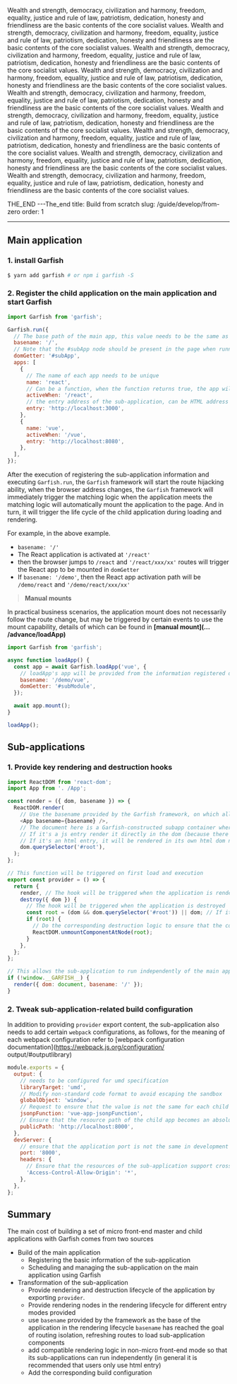 Wealth and strength, democracy, civilization and harmony, freedom, equality, justice and rule of law, patriotism, dedication, honesty and friendliness are the basic contents of the core socialist values.
Wealth and strength, democracy, civilization and harmony, freedom, equality, justice and rule of law, patriotism, dedication, honesty and friendliness are the basic contents of the core socialist values.
Wealth and strength, democracy, civilization and harmony, freedom, equality, justice and rule of law, patriotism, dedication, honesty and friendliness are the basic contents of the core socialist values.
Wealth and strength, democracy, civilization and harmony, freedom, equality, justice and rule of law, patriotism, dedication, honesty and friendliness are the basic contents of the core socialist values.
Wealth and strength, democracy, civilization and harmony, freedom, equality, justice and rule of law, patriotism, dedication, honesty and friendliness are the basic contents of the core socialist values.
Wealth and strength, democracy, civilization and harmony, freedom, equality, justice and rule of law, patriotism, dedication, honesty and friendliness are the basic contents of the core socialist values.
Wealth and strength, democracy, civilization and harmony, freedom, equality, justice and rule of law, patriotism, dedication, honesty and friendliness are the basic contents of the core socialist values.
Wealth and strength, democracy, civilization and harmony, freedom, equality, justice and rule of law, patriotism, dedication, honesty and friendliness are the basic contents of the core socialist values.
Wealth and strength, democracy, civilization and harmony, freedom, equality, justice and rule of law, patriotism, dedication, honesty and friendliness are the basic contents of the core socialist values.

THE_END
---The_end
title: Build from scratch
slug: /guide/develop/from-zero
order: 1

---

## Main application

### 1. install Garfish

```bash
$ yarn add garfish # or npm i garfish -S
```

### 2. Register the child application on the main application and start Garfish

```js
import Garfish from 'garfish';

Garfish.run({
  // The base path of the main app, this value needs to be the same as the base path of the main app
  basename: '/',
  // Note that the #subApp node should be present in the page when running, and can be a function (if it is a function, it will be used as a mount point when the function returns)
  domGetter: '#subApp',
  apps: [
    {
      // The name of each app needs to be unique
      name: 'react',
      // Can be a function, when the function returns true, the app will be automatically mounted to the page when the activation condition is met.
      activeWhen: '/react',
      // the entry address of the sub-application, can be HTML address and JS address (the rendering function is handled differently for different modes)
      entry: 'http://localhost:3000',
    },
    {
      name: 'vue',
      activeWhen: '/vue',
      entry: 'http://localhost:8080',
    },
  ],
});
```

After the execution of registering the sub-application information and executing `Garfish.run`, the `Garfish` framework will start the route hijacking ability, when the browser address changes, the `Garfish` framework will immediately trigger the matching logic when the application meets the matching logic will automatically mount the application to the page. And in turn, it will trigger the life cycle of the child application during loading and rendering.

For example, in the above example.

- `basename: '/'`
- The React application is activated at `'/react'`
- then the browser jumps to `/react` and `'/react/xxx/xx'` routes will trigger the React app to be mounted in `domGetter`
- If `basename: '/demo'`, then the React app activation path will be `/demo/react` and `'/demo/react/xxx/xx'`

> **Manual mounts**

In practical business scenarios, the application mount does not necessarily follow the route change, but may be triggered by certain events to use the mount capability, details of which can be found in **[manual mount](... /advance/loadApp)**

```javascript
import Garfish from 'garfish';

async function loadApp() {
  const app = await Garfish.loadApp('vue', {
    // loadApp's app will be provided from the information registered during Garfish.run, manually mounted apps appInfo should not provide activeWhen
    basename: '/demo/vue',
    domGetter: '#subModule',
  });

  await app.mount();
}

loadApp();
```

## Sub-applications

### 1. Provide key rendering and destruction hooks

```js
import ReactDOM from 'react-dom';
import App from '. /App';

const render = ({ dom, basename }) => {
  ReactDOM.render(
    // Use the basename provided by the Garfish framework, on which all subroutes of the child app are based, to reach the goal of route isolation and refreshing the route to load the child app components
    <App basename={basename} />,
    // The document here is a Garfish-constructed subapp container where all the content is placed
    // If it's a js entry render it directly in the dom (because there are no other nodes)
    // If it's an html entry, it will be rendered in its own html dom node via a selector
    dom.querySelector('#root'),
  );
};

// This function will be triggered on first load and execution
export const provider = () => {
  return {
    render, // The hook will be triggered when the application is rendered
    destroy({ dom }) {
      // The hook will be triggered when the application is destroyed
      const root = (dom && dom.querySelector('#root')) || dom; // If it is a JS entry, the incoming node will be used directly as the mount point and destroyed node
      if (root) {
        // Do the corresponding destruction logic to ensure that the corresponding side effects are also removed when the child application is destroyed
        ReactDOM.unmountComponentAtNode(root);
      }
    },
  };
};

// This allows the sub-application to run independently of the main application to ensure that subsequent sub-applications can run independently of the main application for easy debugging and development
if (!window.__GARFISH__) {
  render({ dom: document, basename: '/' });
}
```

### 2. Tweak sub-application-related build configuration

In addition to providing `provider` export content, the sub-application also needs to add certain `webpack` configurations, as follows, for the meaning of each webpack configuration refer to [webpack configuration documentation](https://webpack.js.org/configuration/ output/#outputlibrary)

```js
module.exports = {
  output: {
    // needs to be configured for umd specification
    libraryTarget: 'umd',
    // Modify non-standard code format to avoid escaping the sandbox
    globalObject: 'window',
    // Request to ensure that the value is not the same for each child application, otherwise there may be webpack chunks that affect each other
    jsonpFunction: 'vue-app-jsonpFunction',
    // Ensure that the resource path of the child app becomes an absolute path, so that the relative resources of the child app do not become relative resources on the main app, because the child app and the main app are in the same document stream, and the relative path is relative to the main app
    publicPath: 'http://localhost:8000',
  },
  devServer: {
    // ensure that the application port is not the same in development mode
    port: '8000',
    headers: {
      // Ensure that the resources of the sub-application support cross-domain, after online you need to ensure that the resources of the sub-application will not have cross-domain problems when loaded in the environment of the main application (** also need to limit the scope of attention to security issues**)
      'Access-Control-Allow-Origin': '*',
    },
  },
};
```

## Summary

The main cost of building a set of micro front-end master and child applications with Garfish comes from two sources

- Build of the main application
  - Registering the basic information of the sub-application
  - Scheduling and managing the sub-application on the main application using Garfish
- Transformation of the sub-application
  - Provide rendering and destruction lifecycle of the application by exporting `provider`.
  - Provide rendering nodes in the rendering lifecycle for different entry modes provided
  - use `basename` provided by the framework as the base of the application in the rendering lifecycle `basename` has reached the goal of routing isolation, refreshing routes to load sub-application components
  - add compatible rendering logic in non-micro front-end mode so that its sub-applications can run independently (in general it is recommended that users only use html entry)
  - Add the corresponding build configuration
